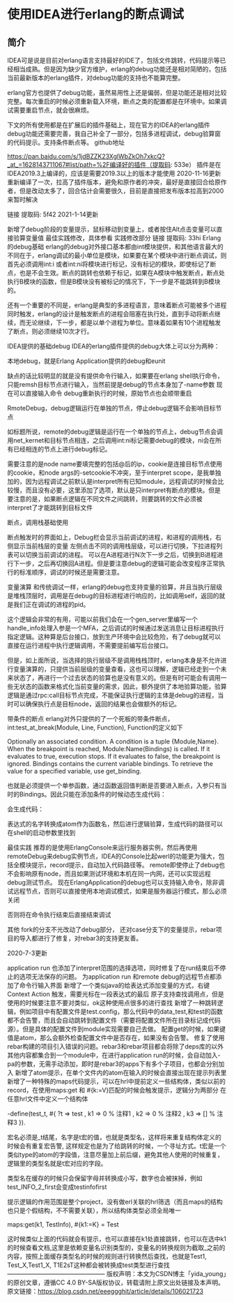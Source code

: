 # 使用IDEA进行erlang的断点调试

## 简介

IDEA可是说是目前对erlang语言支持最好的IDE了，包括文件跳转，代码提示等已经相当成熟。但是因为缺少官方维护，erlang的debug功能还是相对简陋的，包括当前最新版本的erlang插件，对debug功能的支持也不能算完整。

erlang官方也提供了debug功能，虽然易用性上还是偏弱，但是功能还是相对比较完整。每次重启的时候必须重新载入环境，断点之类的配置都是在环境中。如果调试需要重启节点，就会很麻烦。

下文的所有使用都是在扩展后的插件基础上，现在官方的IDEA的erlang插件debug功能还需要完善，我自己补全了一部分，包括多进程调试，debug验算窗的代码提示。支持条件断点等。
github地址

https://pan.baidu.com/s/1jdBZZK23XglWbZkOh7xkcQ?_at_=1628143711067#list/path=%2F编译好的插件（提取码: 533e）
插件是在IDEA2019.3上编译的，应该是需要2019.3以上的版本才能使用
2020-11-16更新
重新编译了一次，拉高了插件版本，避免和原作者的冲突，最好是直接回合给原作者，但是改动太多了，回合估计会需要很久，目前是直接把发布版本拉高到2000来暂时解决

链接 提取码: 5f42
2021-1-14更新

新增了debug阶段的变量提示，鼠标移动到变量上，或者按住Alt点击变量可以直接验算变量值
最佳实践修改，具体参看 实践修改部分
链接 提取码: 33hi
Erlang的debug基础
erlang的debug对外接口基本都由int模块提供，和其他语言最大的不同在于，erlang调试的最小单位是模块，如果要在某个模块中进行断点调试，则首先必须调用int:i 或者int:ni将模块进行标记，没有标记的模块，即使标记了断点，也是不会生效。断点的跳转也依赖于标记，如果在A模块中触发断点，断点处执行B模块的函数，但是B模块没有被标记的情况下，下一步是不能跳转到B模块的。

还有一个重要的不同是，erlang是典型的多进程语言，意味着断点可能被多个进程同时触发，erlang的设计是触发断点的进程会阻塞在执行处，直到手动将断点继续，而无论继续，下一步，都是以单个进程为单位。意味着如果有10个进程触发了断点，则必须继续10次才行。

IDEA提供的基础debug
IDEA的erlang插件提供的debug大体上可以分为两种：

本地debug，就是Erlang Application提供的debug和eunit

缺点的话比较明显的就是没有提供命令行输入，如果要在erlang shell执行命令，只能remsh目标节点进行输入，当然前提是debug的节点本身加了-name参数 现在可以直接输入命令
debug重新执行的时候，原始节点也会顺带重启

RmoteDebug，debug逻辑运行在单独的节点，停止debug逻辑不会影响目标节点

如标题所说，remote的debug逻辑是运行在一个单独的节点上，debug节点会调用net_kernet和目标节点相连，之后调用int:ni标记需要debug的模块，ni会在所有已经相连的节点上进行debug标记。

需要注意的是node name要填完整的包括@后的ip，cookie是连接目标节点使用的cookie，和node args的-setcookie不冲突，至于interpret scope，是我单独加的，因为远程调试之前默认是interpret所有已知module，远程调试的时候会比较慢，而且没有必要，这里添加了选项，默认是只interpret有断点的模块。但是要注意的是，如果断点逻辑在不同文件之间跳转，则要跳转的文件必须被interpret了才能跳转到目标文件

断点，调用栈基础使用

断点触发时的界面如上，Debug栏会显示当前调试的进程，和进程的调用栈，右侧显示当前栈层的变量
左侧点击不同的调用栈层级，可以进行切换，下拉进程列表可以切换当前调试的进程。
可以在A进程进行N次下一步之后，切换到B进程进行下一步，之后再切换回A进程。但是要注意debug的逻辑可能会改变程序正常执行的标准顺序，调试的时候还是需要注意。

变量演算
和传统调试一样，erlang的debug也支持变量的验算，并且当执行层级是堆栈顶层时，调用是在debug的目标进程进行响应的，比如调用self，返回的就是我们正在调试的进程的pid。

这个逻辑会非常的有用，可能以前我们会在一个gen_server里编写一个handle_info处理入参是一个MFA，之后调试的时候通过发送消息让目标进程执行指定逻辑。这种算是后台接口，放到生产环境中会比较危险，有了debug就可以直接在运行进程中执行逻辑调用，不需要提前编写后台接口。

但是，如上面所说，当选择的执行层级不是调用栈栈顶时，erlang本身是不允许进行变量演算的，只提供当前层级的变量查看，这也可以理解，逻辑已经走到一个未来状态了，再进行一个过去状态的验算也是没有意义的。但是有时可能会有调用一些无状态的函数来格式化当前变量的需求，因此，额外提供了本地验算功能，验算逻辑是通过rpc:call目标节点完成，不能保证执行逻辑的主体是debug的进程，当时可以确保执行点是目标node，返回的结果也会做额外的标记。


带条件的断点
erlang对外只提供的了一个死板的带条件断点，int:test_at_break(Module, Line, Function), Function的定义如下

Optionally an associated condition. A condition is a tuple {Module,Name}. When the breakpoint is reached, Module:Name(Bindings) is called. If it evaluates to true, execution stops. If it evaluates to false, the breakpoint is ignored. Bindings contains the current variable bindings. To retrieve the value for a specified variable, use get_binding.

也就是必须提供一个单参函数，通过函数返回值判断是否要进入断点，入参只有当时的Bindings。因此只能在添加条件的时候动态生成代码：

会生成代码：

表达式的名字转换成atom作为函数名，然后进行逻辑验算，生成代码的路径可以在shell的启动参数里找到

最佳实践
推荐的是使用ErlangConsole来运行服务器实例，然后再使用remoteDebug来debug实例节点，IDEA的Console比起werl的功能更为强大，包括全模块提示，record提示，自动加入代码路径等。
remote即使停止了debug也不会影响原有node，而且如果测试环境和本机在同一内网，还可以实现远程debug测试节点。
现在ErlangApplication的debug也可以支持输入命令，除非调试远程节点，否则可以直接使用本地调试模式，如果是服务器运行模式，那么必须关闭

否则将在命令执行结束后直接结束调试

其他
fork的分支不光改动了debug部分， 还对case分支下的变量提示，rebar项目的导入都进行了修复，对rebar3的支持更友善。

2020-7-3更新

application run 也添加了interpret范围的选择选项，同时修复了在run结束后不停止的选项无法保存的问题。
为application run 和remote debug的远程节点都添加了命令行输入界面
新增了一个类似java的给表达式添加变量的方式，右键Context Action 触发，需要光标在一段表达式的最后
原子支持查找调用点，但是使用的时候要注意不要对类似，ok这种使用点很多的进行查找
新增了一种跳转逻辑，例如项目中有配置文件是test.config，那么代码中的data_test,和test的函数都不会告警，而且会自动跳转到配置文件（需要将配置文件所在目录标记成代码源）。但是具体的配置文件到module实现需要自己去做。
配置get的时候，如果键值是atom，那么会额外检查配置文件中是否存在，如果没有会告警。
修复了使用rebar构建的项目引入错误的问题。rebar3和rebar项目都会将除了deps库的以外其他内容都集合到一个module中，在进行application run的时候，会自动加入-pa的参数，无需手动添加，即时是rebar3的apps下有多个子项目，也都会分别加入
新增了atom提示，在单个文件内的atom在输入的时候会直接出现在提示列表里
新增了一种特殊的maps代码提示，可以在hrl中提前定义一些结构体，类似以前的record，在使用maps:get 和 #{k:=V}匹配的时候会触发提示，逻辑分为两部分
在任意hrl文件中定义一个结构体

-define(test_t, #{ ?t => test
    , k1 => 0 % 注释1
    , k2 => 0 % 注释2
    , k3 => [] % 注释3
}).

宏名必须是_t结尾，名字是t宏的值，也就是类型名，这样将来重复结构体定义的时候会有重复宏告警, 这样规定也是为了给跳转的时候，一个寻址方式。t宏是一个类似type的atom的字段值，注意尽量加上前后缀，避免其他人使用的时候重复，逻辑里的类型名就是t宏对应的字段。

类型名在缓存的时候只会保留字母并转换成小写，数字也会被抹掉，例如test_INFO_2_first会变成testinfofirst

提示逻辑的作用范围是整个project，没有做erl关联的hrl筛选（而且maps的结构也只是个假结构，不不需要关联），所以结构体类型必须全局唯一

maps:get(k1, TestInfo),
#{k1:=K} = Test

这时候类似上面的代码就会有提示，也可以直接在k1处直接跳转，也可以在选中k1的时候查看文档,这里是依赖变量名识别类型的，变量名的转换规则为截取_之前的内容，按照上面缓存类型名的时候的规则进行转换然后查找，也就是Test1, Test_X,Test1_X, T1E2sT这种都会被转换成test类型进行查找
————————————————
版权声明：本文为CSDN博主「yida_young」的原创文章，遵循CC 4.0 BY-SA版权协议，转载请附上原文出处链接及本声明。
原文链接：https://blog.csdn.net/eeeggghit/article/details/106021723